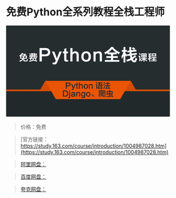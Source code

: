 # 免费Python全系列教程全栈工程师

![img](../../../assets/study163/free/82dac410-8ef9-44f4-8f89-fab7e3aeb82a.jpg)

> 价格：免费

> [官方链接：https://study.163.com/course/introduction/1004987028.htm](https://study.163.com/course/introduction/1004987028.htm)

> [阿里网盘：]()

> [百度网盘：]()

> [夸克网盘：]()
